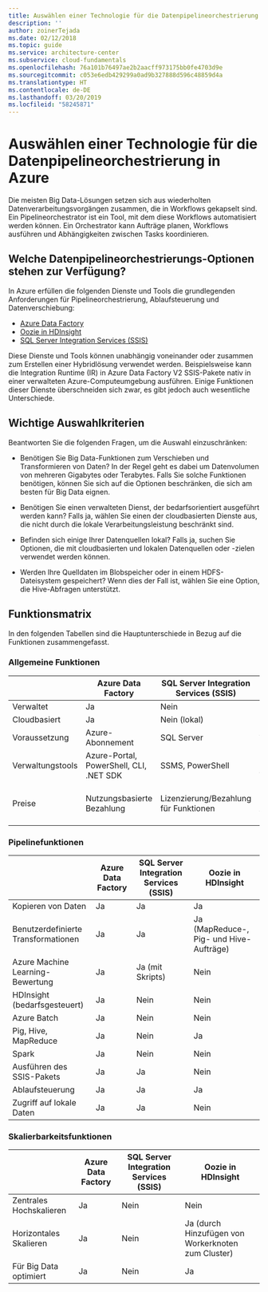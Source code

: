 ```yaml
---
title: Auswählen einer Technologie für die Datenpipelineorchestrierung
description: ''
author: zoinerTejada
ms.date: 02/12/2018
ms.topic: guide
ms.service: architecture-center
ms.subservice: cloud-fundamentals
ms.openlocfilehash: 76a101b76497ae2b2aacff973175bb0fe4703d9e
ms.sourcegitcommit: c053e6edb429299a0ad9b327888d596c48859d4a
ms.translationtype: HT
ms.contentlocale: de-DE
ms.lasthandoff: 03/20/2019
ms.locfileid: "58245871"
---
```

# <a name="choosing-a-data-pipeline-orchestration-technology-in-azure"></a>Auswählen einer Technologie für die Datenpipelineorchestrierung in Azure

Die meisten Big Data-Lösungen setzen sich aus wiederholten Datenverarbeitungsvorgängen zusammen, die in Workflows gekapselt sind. Ein Pipelineorchestrator ist ein Tool, mit dem diese Workflows automatisiert werden können. Ein Orchestrator kann Aufträge planen, Workflows ausführen und Abhängigkeiten zwischen Tasks koordinieren.

## <a name="what-are-your-options-for-data-pipeline-orchestration"></a>Welche Datenpipelineorchestrierungs-Optionen stehen zur Verfügung?

In Azure erfüllen die folgenden Dienste und Tools die grundlegenden Anforderungen für Pipelineorchestrierung, Ablaufsteuerung und Datenverschiebung:

- [Azure Data Factory](/azure/data-factory/)
- [Oozie in HDInsight](/azure/hdinsight/hdinsight-use-oozie-linux-mac)
- [SQL Server Integration Services (SSIS)](/sql/integration-services/sql-server-integration-services)

Diese Dienste und Tools können unabhängig voneinander oder zusammen zum Erstellen einer Hybridlösung verwendet werden. Beispielsweise kann die Integration Runtime (IR) in Azure Data Factory V2 SSIS-Pakete nativ in einer verwalteten Azure-Computeumgebung ausführen. Einige Funktionen dieser Dienste überschneiden sich zwar, es gibt jedoch auch wesentliche Unterschiede.

## <a name="key-selection-criteria"></a>Wichtige Auswahlkriterien

Beantworten Sie die folgenden Fragen, um die Auswahl einzuschränken:

- Benötigen Sie Big Data-Funktionen zum Verschieben und Transformieren von Daten? In der Regel geht es dabei um Datenvolumen von mehreren Gigabytes oder Terabytes. Falls Sie solche Funktionen benötigen, können Sie sich auf die Optionen beschränken, die sich am besten für Big Data eignen.

- Benötigen Sie einen verwalteten Dienst, der bedarfsorientiert ausgeführt werden kann? Falls ja, wählen Sie einen der cloudbasierten Dienste aus, die nicht durch die lokale Verarbeitungsleistung beschränkt sind.

- Befinden sich einige Ihrer Datenquellen lokal? Falls ja, suchen Sie Optionen, die mit cloudbasierten und lokalen Datenquellen oder -zielen verwendet werden können.

- Werden Ihre Quelldaten im Blobspeicher oder in einem HDFS-Dateisystem gespeichert? Wenn dies der Fall ist, wählen Sie eine Option, die Hive-Abfragen unterstützt.

## <a name="capability-matrix"></a>Funktionsmatrix

In den folgenden Tabellen sind die Hauptunterschiede in Bezug auf die Funktionen zusammengefasst.

### <a name="general-capabilities"></a>Allgemeine Funktionen

| | Azure Data Factory | SQL Server Integration Services (SSIS) | Oozie in HDInsight
| --- | --- | --- | --- |
| Verwaltet | Ja | Nein | Ja |
| Cloudbasiert | Ja | Nein (lokal) | Ja |
| Voraussetzung | Azure-Abonnement | SQL Server  | Azure-Abonnement, HDInsight-Cluster |
| Verwaltungstools | Azure-Portal, PowerShell, CLI, .NET SDK | SSMS, PowerShell | Bash-Shell, Oozie-REST-API, Oozie-Webbenutzeroberfläche |
| Preise | Nutzungsbasierte Bezahlung | Lizenzierung/Bezahlung für Funktionen | Keine Zusatzgebühren (nur Gebühren für die Ausführung des HDInsight-Clusters) |

### <a name="pipeline-capabilities"></a>Pipelinefunktionen

| | Azure Data Factory | SQL Server Integration Services (SSIS) | Oozie in HDInsight
| --- | --- | --- | --- |
| Kopieren von Daten | Ja | Ja | Ja |
| Benutzerdefinierte Transformationen | Ja | Ja | Ja (MapReduce-, Pig- und Hive-Aufträge) |
| Azure Machine Learning-Bewertung | Ja | Ja (mit Skripts) | Nein  |
| HDInsight (bedarfsgesteuert) | Ja | Nein  | Nein  |
| Azure Batch | Ja | Nein  | Nein  |
| Pig, Hive, MapReduce | Ja | Nein | Ja |
| Spark | Ja | Nein  | Nein  |
| Ausführen des SSIS-Pakets | Ja | Ja | Nein  |
| Ablaufsteuerung | Ja | Ja | Ja |
| Zugriff auf lokale Daten | Ja | Ja | Nein  |

### <a name="scalability-capabilities"></a>Skalierbarkeitsfunktionen

| | Azure Data Factory | SQL Server Integration Services (SSIS) | Oozie in HDInsight
| --- | --- | --- | --- |
| Zentrales Hochskalieren | Ja | Nein  | Nein  |
| Horizontales Skalieren | Ja | Nein  | Ja (durch Hinzufügen von Workerknoten zum Cluster) |
| Für Big Data optimiert | Ja | Nein | Ja |

